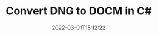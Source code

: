---
############################# Static ############################
layout: "auto-gen-conversion"
date: 2022-03-01T15:12:22
draft: false
otherformats: bmp dcm emf emz gif ico jp2 jpeg jpg png pps ppsx ppt pptx psb psd svg svgz tga tif tiff webp wmf wmz
breadcrumb: DNG to DOCM in C#

############################# Head ############################
head_title: "DNG to DOCM Converter in C#"
head_description: "Convert DNG to DOCM in .NET using a few lines of code. Use the GroupDocs Document Conversion API to convert over 160 file formats."

############################# Header ############################
title: "Convert DNG to DOCM in C#"
description: "DNG to DOCM conversion with a few lines of .NET code"
bg_image: "https://cms.admin.containerize.com/templates/aspose/App_Themes/V3/images/bg/header1.png"
bg_overlay: false
button:
    enable: true

############################# SubMenu ############################
submenu:
    enable: true

    left:
        img_alt: "GroupDocs.Conversion for .NET"
        image: "https://cms.admin.containerize.com/templates/groupdocs/images/product-logos/90x90-noborder/groupdocs-conversion-net.png"
        product: "GroupDocs.Conversion"
        platform: ".NET"

    

############################# About ############################
about:
    enable: true
    title: "About GroupDocs.Conversion для .NET API"
    content: |
        [GroupDocs.Conversion for .NET](https://products.groupdocs.com/conversion/net/) can be used to convert Microsoft Word, Excel, PowerPoint, PDF, Visio and other formats. GroupDocs.Conversion is a standalone API that is suitable for back-end and internal systems where high performance is required. It does not depend on any software such as Microsoft or Open Office.
    

overview:
    enable: true
    content: |
        Convert your DNG files to DOCM in .NET easily. You can use just a couple of C# code lines in any platform of your choice like - Windows, Linux, macOS.
        You can try DNG to DOCM conversion for free and evaluate conversion results quality.
        Along with simple file conversion scenarios you can try more advanced options for loading source DNG file and for saving output DOCM result. 
        
        For example, for the source DNG file you may use the following load options:

        * auto-detect file format;
        * specify password for protected files (if file format supports it);
        * replace missing fonts to preserve document appearance.
        
        There are also advanced convert options for the DOCM file:

        * convert specific document page or page range;
        * add a watermark to the converted DOCM file.

        Once conversion is completed you can save your DOCM file to the local file path or any third-party storage like FTP, Amazon S3, Google Drive, Dropbox etc.
        Please note - to convert DNG to DOCM there is no need for any additional software installed - like MS Office, Open Office, Adobe Acrobat Reader etc. 


############################# Steps ############################
steps:
    enable: true
    title_left: "Steps to convert DNG to DOCM in C#"
    content_left: |
        [GroupDocs.Conversion](https://products.groupdocs.com/conversion/net/) makes it easy for developers to convert a DNG file to DOCM with a few lines of code.

        * Create an instance of the Converter class and provide the file DNG with the full path
        * Create and set ConvertOptions for DOCM type.
        * Call the Converter.Convert method and pass the full path and format (DOCM) as a parameter
        
    title_right: "System Requirements"
    content_right: |
        Basic conversion with GroupDocs.Conversion for .NET can be done in just a few simple steps. Our APIs are supported on all major platforms and operating systems. Before executing the code below, make sure you have the following prerequisites installed on your system.

        * Operating systems: Microsoft Windows, Linux, MacOS
        * Development environments: Microsoft Visual Studio, Xamarin, MonoDevelop
        * Frameworks: .NET Framework, .NET Standard, .NET Core, Mono
        * Get the latest GroupDocs.Conversion for .NET from [Nuget](https://www.nuget.org/packages/groupdocs.conversion)
        
    code: |
        ```cs
        // Load DNG file
        var converter = new GroupDocs.Conversion.Converter("template.dng");
        // Set conversion parameters for DOCM format
        var convertOptions = converter.GetPossibleConversions()["docm"].ConvertOptions;
        // Convert to DOCM format
        converter.Convert("output.docm", convertOptions);        
        ```
        
demos:
    enable: true
    title: "DNG to DOCM Live Demo"
    content: |
       Convert DNG to DOCM now by visiting the [GroupDocs.Conversion App](https://products.groupdocs.app/conversion/family) website. Online demo has the following advantages
          

more_formats:
    enable: true
    title: "Other supported transformations DNG"
    content: "You can also convert DNG to many other file formats. Please see the list below."
       
       
back_to_top:
    enable: true
---